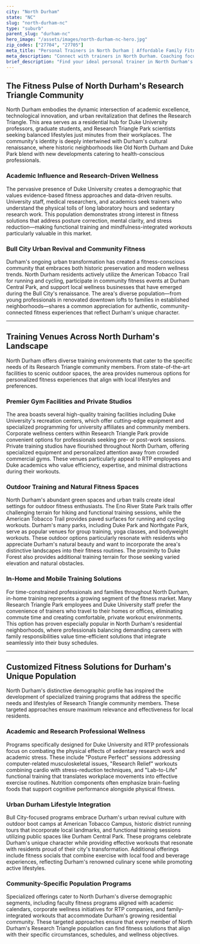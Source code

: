 ```yaml
---
city: "North Durham"
state: "NC"
slug: "north-durham-nc"
type: "suburb"
parent_slug: "durham-nc"
hero_image: "/assets/images/north-durham-nc-hero.jpg"
zip_codes: ["27704", "27705"]
meta_title: "Personal Trainers in North Durham | Affordable Family Fitness"
meta_description: "Connect with trainers in North Durham. Coaching focused on value-focused family wellness, community recreation centers, and established neighborhood fitness."
brief_description: "Find your ideal personal trainer in North Durham's Research Triangle community. We specialize in connecting Duke University faculty, RTP professionals, and Bull City residents with certified trainers who understand local fitness needs. Whether you're seeking stress management workouts for academic life, corporate wellness programs for Research Triangle Park employees, or urban fitness routines embracing Durham's revival, our matching service delivers personalized results. Get ready to achieve your fitness goals with trainers who know Durham's unique landscape and community vibe."
---
```

## The Fitness Pulse of North Durham's Research Triangle Community

North Durham embodies the dynamic intersection of academic excellence, technological innovation, and urban revitalization that defines the Research Triangle. This area serves as a residential hub for Duke University professors, graduate students, and Research Triangle Park scientists seeking balanced lifestyles just minutes from their workplaces. The community's identity is deeply intertwined with Durham's cultural renaissance, where historic neighborhoods like Old North Durham and Duke Park blend with new developments catering to health-conscious professionals.

### Academic Influence and Research-Driven Wellness

The pervasive presence of Duke University creates a demographic that values evidence-based fitness approaches and data-driven results. University staff, medical researchers, and academics seek trainers who understand the physical tolls of long laboratory hours and sedentary research work. This population demonstrates strong interest in fitness solutions that address posture correction, mental clarity, and stress reduction—making functional training and mindfulness-integrated workouts particularly valuable in this market.

### Bull City Urban Revival and Community Fitness

Durham's ongoing urban transformation has created a fitness-conscious community that embraces both historic preservation and modern wellness trends. North Durham residents actively utilize the American Tobacco Trail for running and cycling, participate in community fitness events at Durham Central Park, and support local wellness businesses that have emerged during the Bull City's renaissance. The area's diverse population—from young professionals in renovated downtown lofts to families in established neighborhoods—shares a common appreciation for authentic, community-connected fitness experiences that reflect Durham's unique character.

---

## Training Venues Across North Durham's Landscape

North Durham offers diverse training environments that cater to the specific needs of its Research Triangle community members. From state-of-the-art facilities to scenic outdoor spaces, the area provides numerous options for personalized fitness experiences that align with local lifestyles and preferences.

### Premier Gym Facilities and Private Studios

The area boasts several high-quality training facilities including Duke University's recreation centers, which offer cutting-edge equipment and specialized programming for university affiliates and community members. Corporate wellness centers within Research Triangle Park provide convenient options for professionals seeking pre- or post-work sessions. Private training studios have flourished throughout North Durham, offering specialized equipment and personalized attention away from crowded commercial gyms. These venues particularly appeal to RTP employees and Duke academics who value efficiency, expertise, and minimal distractions during their workouts.

### Outdoor Training and Natural Fitness Spaces

North Durham's abundant green spaces and urban trails create ideal settings for outdoor fitness enthusiasts. The Eno River State Park trails offer challenging terrain for hiking and functional training sessions, while the American Tobacco Trail provides paved surfaces for running and cycling workouts. Durham's many parks, including Duke Park and Northgate Park, serve as popular venues for group training, yoga classes, and bodyweight workouts. These outdoor options particularly resonate with residents who appreciate Durham's natural beauty and want to incorporate the area's distinctive landscapes into their fitness routines. The proximity to Duke Forest also provides additional training terrain for those seeking varied elevation and natural obstacles.

### In-Home and Mobile Training Solutions

For time-constrained professionals and families throughout North Durham, in-home training represents a growing segment of the fitness market. Many Research Triangle Park employees and Duke University staff prefer the convenience of trainers who travel to their homes or offices, eliminating commute time and creating comfortable, private workout environments. This option has proven especially popular in North Durham's residential neighborhoods, where professionals balancing demanding careers with family responsibilities value time-efficient solutions that integrate seamlessly into their busy schedules.

---

## Customized Fitness Solutions for Durham's Unique Population

North Durham's distinctive demographic profile has inspired the development of specialized training programs that address the specific needs and lifestyles of Research Triangle community members. These targeted approaches ensure maximum relevance and effectiveness for local residents.

### Academic and Research Professional Wellness

Programs specifically designed for Duke University and RTP professionals focus on combating the physical effects of sedentary research work and academic stress. These include "Posture Perfect" sessions addressing computer-related musculoskeletal issues, "Research Relief" workouts combining cardio with stress-reduction techniques, and "Lab-to-Life" functional training that translates workplace movements into effective exercise routines. Nutrition components often emphasize brain-fueling foods that support cognitive performance alongside physical fitness.

### Urban Durham Lifestyle Integration

Bull City-focused programs embrace Durham's urban revival culture with outdoor boot camps at American Tobacco Campus, historic district running tours that incorporate local landmarks, and functional training sessions utilizing public spaces like Durham Central Park. These programs celebrate Durham's unique character while providing effective workouts that resonate with residents proud of their city's transformation. Additional offerings include fitness socials that combine exercise with local food and beverage experiences, reflecting Durham's renowned culinary scene while promoting active lifestyles.

### Community-Specific Population Programs

Specialized offerings cater to North Durham's diverse demographic segments, including faculty fitness programs aligned with academic calendars, corporate wellness initiatives for RTP companies, and family-integrated workouts that accommodate Durham's growing residential community. These targeted approaches ensure that every member of North Durham's Research Triangle population can find fitness solutions that align with their specific circumstances, schedules, and wellness objectives.